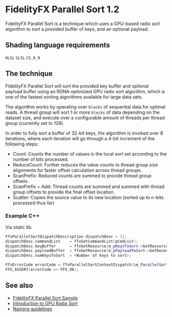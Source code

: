 <!-- @page page_techniques_parallel-sort FidelityFX Parallel Sort 1.2 -->

<h1>FidelityFX Parallel Sort 1.2</h1>

FidelityFX Parallel Sort is a technique which uses a GPU-based radix sort algorithm to sort a provided buffer of keys, and an optional payload.

<h2>Shading language requirements</h2>

`HLSL` `GLSL` `CS_6_0`

<h2>The technique</h2>

FidelityFX Parallel Sort will sort the provided key buffer and optional payload buffer using an RDNA-optimized GPU radix sort algorithm, which is one of the fastest sorting algorithms available for large data sets.

The algorithm works by operating over `blocks` of sequential data for optimal reads. A thread group will sort 1 or more `blocks` of data depending on the dataset size, and execute over a configurable amount of threads per thread group (currently set to 128).

In order to fully sort a buffer of 32-bit keys, the algorithm is invoked over 8 iterations, where each iteration will go through a 4-bit increment of the following steps:
- Count: Counts the number of values in the local sort set according to the number of bits processed.
- ReduceCount: Further reduces the value counts to thread group size alignments for faster offset calculation across thread groups.
- ScanPrefix: Reduced counts are summed to provide thread group offsets.
- ScanPrefix + Add: Thread counts are summed and summed with thread group offsets to provide the final offset location.
- Scatter: Copies the source value to its new location (sorted up to n-bits processed thus far)

<!-- ![FidelityFX Parallel Sort Technique](./media/parallel-sort/parallel-sort-algorightm.jpg) -->

<h3>Example C++</h3>

Via static lib:
```C++
FfxParallelSortDispatchDescription dispatchDesc = {};
dispatchDesc.commandList    = ffxGetCommandList(pCmdList);
dispatchDesc.keyBuffer      = ffxGetResource(m_pKeysToSort->GetResource(), L"ParallelSort_KeyBuffer", FFX_RESOURCE_STATE_PIXEL_COMPUTE_READ);
dispatchDesc.payloadBuffer  = ffxGetResource(m_pPayloadToSort->GetResource(), L"ParallelSort_PayloadBuffer", FFX_RESOURCE_STATE_PIXEL_COMPUTE_READ);
dispatchDesc.numKeysToSort  = <Number of keys to sort>;

FfxErrorCode errorCode = ffxParallelSortContextDispatch(&m_ParallelSortContext, &dispatchDesc);
FFX_ASSERT(errorCode == FFX_OK);
```

<h2>See also</h2>

- [FidelityFX Parallel Sort Sample](../samples/parallel-sort.md)
- [Introduction to GPU Radix Sort](http://www.heterogeneouscompute.org/wordpress/wp-content/uploads/2011/06/RadixSort.pdf)
- [Naming guidelines](../getting-started/naming-guidelines.md)